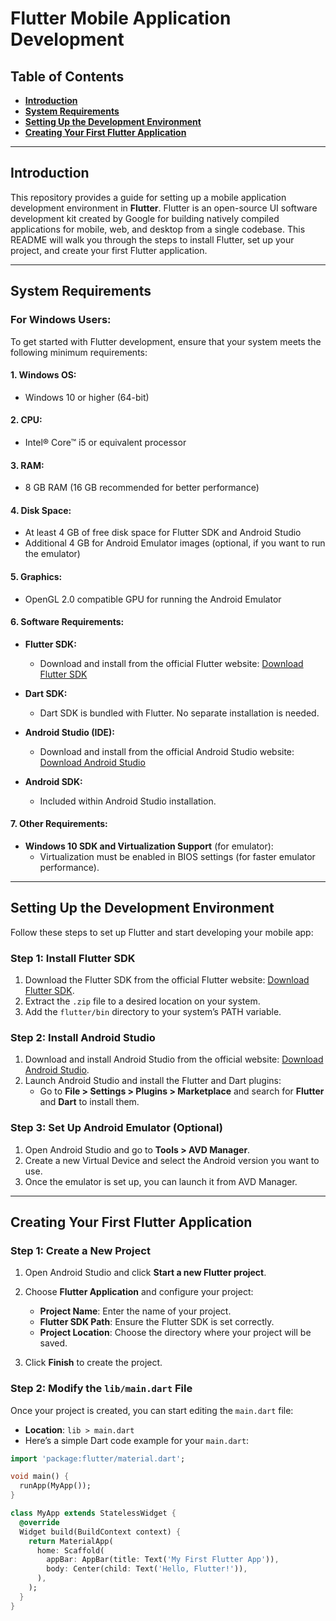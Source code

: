 # **Flutter Mobile Application Development**

## **Table of Contents**
- [**Introduction**](#introduction)
- [**System Requirements**](#system-requirements)
- [**Setting Up the Development Environment**](#setting-up-the-development-environment)
- [**Creating Your First Flutter Application**](#creating-your-first-flutter-application)
---

## **Introduction**

This repository provides a guide for setting up a mobile application development environment in **Flutter**. Flutter is an open-source UI software development kit created by Google for building natively compiled applications for mobile, web, and desktop from a single codebase. This README will walk you through the steps to install Flutter, set up your project, and create your first Flutter application.

---

## **System Requirements**

### **For Windows Users:**
To get started with Flutter development, ensure that your system meets the following minimum requirements:

#### **1. Windows OS:**
- Windows 10 or higher (64-bit)

#### **2. CPU:**
- Intel® Core™ i5 or equivalent processor

#### **3. RAM:**
- 8 GB RAM (16 GB recommended for better performance)

#### **4. Disk Space:**
- At least 4 GB of free disk space for Flutter SDK and Android Studio
- Additional 4 GB for Android Emulator images (optional, if you want to run the emulator)

#### **5. Graphics:**
- OpenGL 2.0 compatible GPU for running the Android Emulator

#### **6. Software Requirements:**
- **Flutter SDK:**
  - Download and install from the official Flutter website:
    [Download Flutter SDK](https://flutter.dev/docs/get-started/install)
  
- **Dart SDK:**
  - Dart SDK is bundled with Flutter. No separate installation is needed.

- **Android Studio (IDE):**
  - Download and install from the official Android Studio website:
    [Download Android Studio](https://developer.android.com/studio)

- **Android SDK:**
  - Included within Android Studio installation.

#### **7. Other Requirements:**
- **Windows 10 SDK and Virtualization Support** (for emulator):
  - Virtualization must be enabled in BIOS settings (for faster emulator performance).

---

## **Setting Up the Development Environment**

Follow these steps to set up Flutter and start developing your mobile app:

### **Step 1: Install Flutter SDK**
1. Download the Flutter SDK from the official Flutter website: [Download Flutter SDK](https://flutter.dev/docs/get-started/install).
2. Extract the `.zip` file to a desired location on your system.
3. Add the `flutter/bin` directory to your system’s PATH variable.

### **Step 2: Install Android Studio**
1. Download and install Android Studio from the official website: [Download Android Studio](https://developer.android.com/studio).
2. Launch Android Studio and install the Flutter and Dart plugins:
   - Go to **File > Settings > Plugins > Marketplace** and search for **Flutter** and **Dart** to install them.

### **Step 3: Set Up Android Emulator (Optional)**
1. Open Android Studio and go to **Tools > AVD Manager**.
2. Create a new Virtual Device and select the Android version you want to use.
3. Once the emulator is set up, you can launch it from AVD Manager.

---

## **Creating Your First Flutter Application**

### **Step 1: Create a New Project**
1. Open Android Studio and click **Start a new Flutter project**.
2. Choose **Flutter Application** and configure your project:
   - **Project Name**: Enter the name of your project.
   - **Flutter SDK Path**: Ensure the Flutter SDK is set correctly.
   - **Project Location**: Choose the directory where your project will be saved.

3. Click **Finish** to create the project.

### **Step 2: Modify the `lib/main.dart` File**
Once your project is created, you can start editing the `main.dart` file:

- **Location**: `lib > main.dart`
- Here’s a simple Dart code example for your `main.dart`:

```dart
import 'package:flutter/material.dart';

void main() {
  runApp(MyApp());
}

class MyApp extends StatelessWidget {
  @override
  Widget build(BuildContext context) {
    return MaterialApp(
      home: Scaffold(
        appBar: AppBar(title: Text('My First Flutter App')),
        body: Center(child: Text('Hello, Flutter!')),
      ),
    );
  }
}
